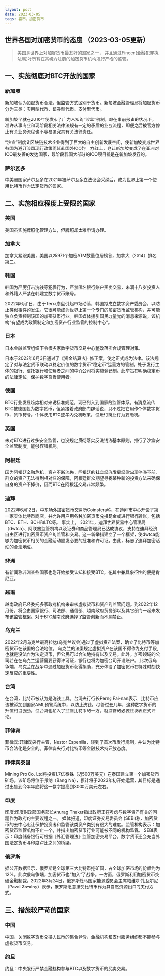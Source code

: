 ```yaml
---
layout: post
date: 2023-03-05
tags: 喜币，加密货币
---
```


## 世界各国对加密货币的态度 （2023-03-05更新）
> 美国是世界上对加密货币最友好的国家之一， 并且通过Fincen(金融犯罪执法局)对所有在其境内注册的加密货币机构进行严格的监管。

## 一、实施彻底对BTC开放的国家

### 新加坡
新加坡认为加密货币合法，但监管方式区别于货币。新加坡金融管理局将加密货币分为三类：实用型代币、证券型代币、支付型代币。

新加坡早就在2016年便发布了广为人知的“沙盒”机制，即在事前报备的状况下，准许从事专业和现阶段相关法律法规有一定的矛盾的业务流程，即便之后被官方停止有关业务流程也不容易追究其有关法律责任。

“沙盒”制度让区块链技术企业得到了巨大的自主创新发展空间，使新加坡变成世界各国为避开该国现行政策而赶赴国外ICO的一方红土，也让新加坡变成了在亚洲对ICO最友善的发达国家，现阶段我国大部分的ICO项目都是在新加坡发行的。

### 萨尔瓦多
中美洲国家萨尔瓦多在2021年被萨尔瓦多立法议会采纳后，成为世界上第一个使用比特币作为法定货币的国家。

## 二、实施相应程度上受限的国家
### 美国
美国虽实施牌照化管理方法，但牌照却太难申请办理。
### 加拿大
加拿大紧跟美国，美国以25971个加密ATM数量位居榜首，加拿大（2014）排名第二。

### 韩国
韩国为严厉打击洗钱等犯罪行为，严禁匿名银行账户买卖交易，未满十八岁投资人和外籍人严禁在韩建立数字货币账号。

2022年6月1日，由于Terra崩盘引起市场动荡，韩国拟成立数字资产委员会，以防止类似事件的发生。它很可能成为世界上第一个专门的加密货币监管机构，并可能独立负责控制该国的加密货币行业。韩国媒体援引国民力量党的消息来源说，该机构“有望成为政策制定和加密资产行业监管的控制中心”。
### 日本
日本金融监管组织下令很多家数字货币交易中心整改落实合规管理对策。

日本于2022年6月3日通过了《资金结算法》修正案，使之正式成为法律。该法规定了对与法定货币联动以稳定价值的数字货币“稳定币”运营方的管制。处于发行主体的银行、信托银行和使用者之间的中介公司将实施登记制。此举旨在明确稳定币的法律定位，保护数字货币使用者。

### 德国
BTC行业发展趋势相对来说标准规范，现已列入到国家的监管体系。有消息流传BTC被德国视为数字货币，但紧接着政府部门辟谣说，只不过把它用作个体数字货币、货币符号。个体使用BTC整年内免税政策，但进行商业行为要缴税。
### 英国
未对BTC进行过多安全监管，也没规定贯彻落实反洗钱法基本原则，推行了沙盒安全监管制度，能够容错机制。
### 阿根廷
因为阿根廷金融危机，资产不断流失，阿根廷的社会经济发展经常出现停滞不前，群众的资产无法得到相对应的保障，阿根廷群众期望寻找某种新的投资方法来确保自身的资产不掉价，因而BTC在阿根廷交易非常频繁。

### 迪拜
2022年6月12日，中东场外加密货币交易所Coinsfera称，在迪拜市中心开设了第一家实体比特币商店，并允许用户用各种加密货币兑换现金或进行银行转账，包括BTC、ETH、BCH和LTC等。
事实上， 2021年，迪拜世界贸易中心管理局（dwtca）、阿联酋监管机构以及证券和商品管理局已达成协议，支持在迪拜经济自由区进行加密货币资产的监管和交易。这一新举措建立了一个框架，使dwtca能够为加密货币相关的金融活动颁发必要的批准和许可证。由此，标志了迪拜加密活动的合法地位。

### 非洲
有新闻称非洲某些国家也刚开始接受认知和接受BTC，在其中兼具象征性的便是肯尼亚。


### 越南
越南政府已经委托多家政府机构来审核虚拟货币和资产的监管问题。到2022年12月份，将会由国家银行、司法部、通信部、越南政府贸易部以及其它部门一起来发布该监管框架。对于BTC越南政府选择了监管创新而不是禁止。
### 乌克兰
2022年2月乌克兰最高拉达(乌克兰议会)通过了虚拟资产法案，确立了比特币等加密货币在该国的合法地位。
乌克兰的法案规定虚拟资产在该国不得作为支付手段,也就是没法作为法定货币，但公民可以合法地持有以及交易。此外，加密领域的公司若在在乌克兰运营需要获得许可证，银行也将为加密公司开设账户。
此次俄乌争端，乌克兰在战争中通过加密货币获得捐助，充分体验了加密货币在特殊时刻快速反应的重要性。

### 台湾
在台湾，比特币被认为是洗钱工具。台湾央行行长Perng Fai-nan表示，比特币应该被添加到国家AML预警系统中，以防止洗钱。尽管过去几年，这种数字货币的升值相当强劲，但台湾也加入了监管比特币的一方，就监管的必要性发表正式评论。
### 菲律宾
菲律宾:菲律宾央行主管，Nestor Espenilla，谈到了首次币发行规制，并认为比特币合法化是安全的。菲律宾央行对比特币等金融技术持开放态度。
### 菲律宾泰国
Mining Pro Co. Ltd将投资1.7亿泰铢（近500万美元）在泰国建立第一个加密货币矿场。该矿场将位于邦纳（Bang Na），预计将于2023年初开始运营，其目标是通过出售到今年年底将这一数字提高到3000万美元左右。

### 印度
印度:印度财政部国务部长Anurag Thakur指出政府正在考虑与数字资产有关的问题作为政府的主要议程之一。
媒体报道，印度证券交易委员会 (SEBI)称，加密货币的去中心化让保护投资者和监管该类资产类别有很大的难度。监管机构表示：加密货币监管机构不止一个，并指出加密货币行业可能被不同的机构监管。
SEBI表示：印度储备银行可根据《外汇管理法》监管加密交易平台，数字货币还会充当外国法定货币与印度卢比之间的桥梁。
### 俄罗斯
据公开数据显示，俄罗斯是全球第三大比特币挖矿国，占全球加密市场的份额约为12%。此次俄乌争端，加密货币也“加入”了战争。一方面，俄罗斯利用加密货币突破金融制裁。2022年3月24日，俄罗斯杜马国家能源委员会主席帕维尔·扎瓦尔尼（Pavel Zavalny）表示，俄罗斯愿意接受比特币作为其自然资源出口的支付方式。


## 三、措施较严苛的国家
### 中国
中国，关闭数字货币兑换人民币的集合竞价，金融机构和支付服务组织都不能参与虚拟货币交易。
### 约旦
约旦：中央银行严禁金融机构参与BTC以及数字货币的买卖交易。







